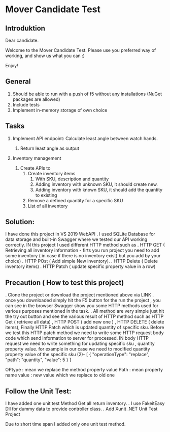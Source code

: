 # Mover Candidate Test

## Introduktion

Dear candidate.

Welcome to the Mover Candidate Test.
Please use you preferred way of working, and show us what you can :)

Enjoy!

## General

1. Should be able to run with a push of f5 without any installations (NuGet packages are allowed)
2. Include tests
3. Implement in-memory storage of own choice

## Tasks

1. Implement API endpoint: Calculate least angle between watch hands.
   1. Return least angle as output

2. Inventory management
   1. Create APIs to
      1. Create inventory items
         1. With SKU, description and quantity
         2. Adding inventory with unknown SKU, it should create new.
         3. Adding inventory with known SKU, it should add the quantity to existing
      2. Remove a defined quantity for a specific SKU
      3. List of all inventory


## Solution: 
I have done this project in VS 2019 WebAPI . I used SQLite Database for data storage and built-in Swagger where we tested our API working correctly.
IN this project I used different HTTP method such as 
. HTTP GET ( Retrieving all inventory information - firts you run project you need to add some inventory ( in case if there is no inventory exist) but you add by your choice)
. HTTP POst ( Add simple New inventory).
. HTTP Delete ( Delete inventory items)
. HTTP Patch ( update specific property value in a row)

## Precaution ( How to test this project)
. Clone the project or download the project mentioned above via LINK
. once you downloaded simply hit the F5 button for the run the project , you can see in the browser Swagger show you some HTTP methods used for various purposes mentioned in the task.
. All method are very simple just hit the try out button and see the various result of HTTP method such as HTTP Get ( retrieve all data) , HTTP POST ( add new one ) , HTTP DELETE ( delete items), Finally HTTP Patch which is updated quantity of specific sku.
Before we test this HTTP patch method we need to write some HTTP request body code which send information to server for processed. IN body HTTP request we need to write something for updating specific sku , quantity property value.
for example in our case we need to modified quantity property value of the specific sku (2)- 
[
  {
    "operationType": "replace",
    "path": "quantity",
    "value": 5
  }
]

OPtype : mean we replace the method property value 
Path : mean property name 
value : new value which we replace to old one

## Follow the Unit Test: 
I have added one unit test Method Get all return inventory. 
 . I use FakeitEasy Dll for dummy data to provide controller class.
 . Add Xunit .NET Unit Test Project

Due to short time span I added only one unit test method.

